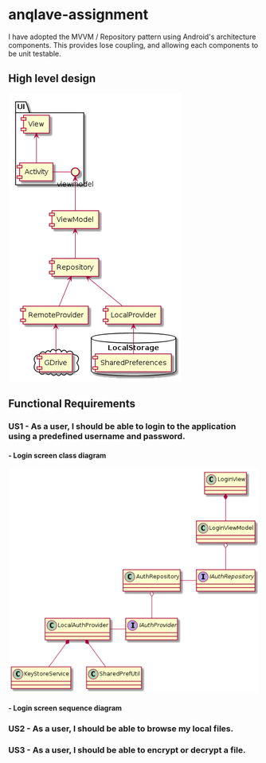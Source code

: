 # anqlave-assignment
I have adopted the MVVM / Repository pattern using Android's architecture components. This provides lose coupling, and allowing each components to be unit testable.
## High level design
![img](https://github.com/jcinco/anqlave-assignment/blob/master/uml/app_structure.png)

## Functional Requirements

### US1 - As a user, I should be able to login to the application using a predefined username and password.


#### - Login screen class diagram
![img](https://github.com/jcinco/anqlave-assignment/blob/master/uml/userlogin_class_diagram.png)

#### - Login screen sequence diagram

### US2 - As a user, I should be able to browse my local files.
### US3 - As a user, I should be able to encrypt or decrypt a file.
